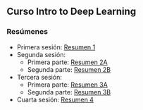 ## Curso Intro to Deep Learning

### Resúmenes

* Primera sesión: [Resumen 1](https://scalixtro.github.io/MIT_Introtodeeplearning/Introtodeeplearning1.html)
* Segunda sesión: 
  * Primera parte: [Resumen 2A](https://scalixtro.github.io/MIT_Introtodeeplearning/Introtodeeplearning2A.html)
  * Segunda parte: [Resumen 2B](https://scalixtro.github.io/MIT_Introtodeeplearning/Introtodeeplearning2B.html)
* Tercera sesión:
  * Primera parte: [Resumen 3A](https://scalixtro.github.io/MIT_Introtodeeplearning/Introtodeeplearning_3A.html)
  * Segunda parte: [Resumen 3B](https://scalixtro.github.io/MIT_Introtodeeplearning/Introtodeeplearning_3B.html)
* Cuarta sesión: [Resumen 4](https://scalixtro.github.io/MIT_Introtodeeplearning/Introtodeeplearning_4.html)
